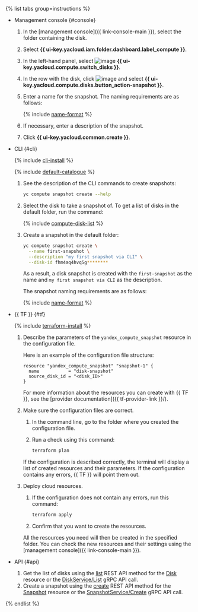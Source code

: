 {% list tabs group=instructions %}

- Management console {#console}

  1. In the [management console]({{ link-console-main }}), select the folder containing the disk.
  1. Select **{{ ui-key.yacloud.iam.folder.dashboard.label_compute }}**.
  1. In the left-hand panel, select ![image](../../_assets/console-icons/hard-drive.svg) **{{ ui-key.yacloud.compute.switch_disks }}**.
  1. In the row with the disk, click ![image](../../_assets/console-icons/ellipsis.svg) and select **{{ ui-key.yacloud.compute.disks.button_action-snapshot }}**.
  1. Enter a name for the snapshot. The naming requirements are as follows:

      {% include [name-format](../name-format.md) %}

  1. If necessary, enter a description of the snapshot.
  1. Click **{{ ui-key.yacloud.common.create }}**.

- CLI {#cli}

  {% include [cli-install](../cli-install.md) %}

  {% include [default-catalogue](../default-catalogue.md) %}

  1. See the description of the CLI commands to create snapshots:

      ```bash
      yc compute snapshot create --help
      ```

  1. Select the disk to take a snapshot of. To get a list of disks in the default folder, run the command:

      {% include [compute-disk-list](../compute/disk-list.md) %}

  1. Create a snapshot in the default folder:

      ```bash
      yc compute snapshot create \
        --name first-snapshot \
        --description "my first snapshot via CLI" \
        --disk-id fhm4aq4hvq5g********
      ```

      As a result, a disk snapshot is created with the `first-snapshot` as the name and `my first snapshot via CLI` as the description.

      The snapshot naming requirements are as follows:

      {% include [name-format](../name-format.md) %}

- {{ TF }} {#tf}

  {% include [terraform-install](../terraform-install.md) %}

  1. Describe the parameters of the `yandex_compute_snapshot` resource in the configuration file.

     Here is an example of the configuration file structure:
     
     ```hcl
     resource "yandex_compute_snapshot" "snapshot-1" {
       name           = "disk-snapshot"
       source_disk_id = "<disk_ID>"
     }
     ```

     For more information about the resources you can create with {{ TF }}, see the [provider documentation]({{ tf-provider-link }}/).

  1. Make sure the configuration files are correct.

     1. In the command line, go to the folder where you created the configuration file.
     1. Run a check using this command:

        ```bash
        terraform plan
        ```

     If the configuration is described correctly, the terminal will display a list of created resources and their parameters. If the configuration contains any errors, {{ TF }} will point them out. 

  1. Deploy cloud resources.

     1. If the configuration does not contain any errors, run this command:

        ```bash
        terraform apply
        ```

     1. Confirm that you want to create the resources.

     All the resources you need will then be created in the specified folder. You can check the new resources and their settings using the [management console]({{ link-console-main }}).

- API {#api}

  1. Get the list of disks using the [list](../../compute/api-ref/Disk/list.md) REST API method for the [Disk](../../compute/api-ref/Disk/index.md) resource or the [DiskService/List](../../compute/api-ref/grpc/Disk/list.md) gRPC API call.
  1. Create a snapshot using the [create](../../compute/api-ref/Snapshot/create.md) REST API method for the [Snapshot](../../compute/api-ref/Snapshot/index.md) resource or the [SnapshotService/Create](../../compute/api-ref/grpc/Snapshot/create.md) gRPC API call.

{% endlist %}